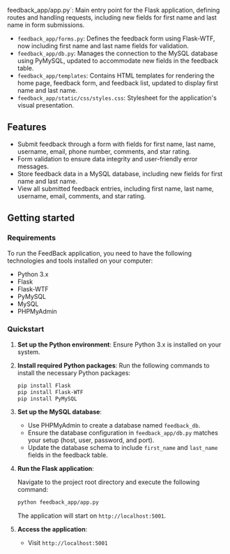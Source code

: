 feedback_app/app.py`: Main entry point for the Flask application, defining routes and handling requests, including new fields for first name and last name in form submissions.
- `feedback_app/forms.py`: Defines the feedback form using Flask-WTF, now including first name and last name fields for validation.
- `feedback_app/db.py`: Manages the connection to the MySQL database using PyMySQL, updated to accommodate new fields in the feedback table.
- `feedback_app/templates`: Contains HTML templates for rendering the home page, feedback form, and feedback list, updated to display first name and last name.
- `feedback_app/static/css/styles.css`: Stylesheet for the application's visual presentation.

## Features

- Submit feedback through a form with fields for first name, last name, username, email, phone number, comments, and star rating.
- Form validation to ensure data integrity and user-friendly error messages.
- Store feedback data in a MySQL database, including new fields for first name and last name.
- View all submitted feedback entries, including first name, last name, username, email, comments, and star rating.

## Getting started

### Requirements

To run the FeedBack application, you need to have the following technologies and tools installed on your computer:

- Python 3.x
- Flask
- Flask-WTF
- PyMySQL
- MySQL
- PHPMyAdmin

### Quickstart

1. **Set up the Python environment**: Ensure Python 3.x is installed on your system.

2. **Install required Python packages**: Run the following commands to install the necessary Python packages:

   ```bash
   pip install Flask
   pip install Flask-WTF
   pip install PyMySQL
   ```

3. **Set up the MySQL database**:

   - Use PHPMyAdmin to create a database named `feedback_db`.
   - Ensure the database configuration in `feedback_app/db.py` matches your setup (host, user, password, and port).
   - Update the database schema to include `first_name` and `last_name` fields in the feedback table.

4. **Run the Flask application**:

   Navigate to the project root directory and execute the following command:

   ```bash
   python feedback_app/app.py
   ```

   The application will start on `http://localhost:5001`.

5. **Access the application**:

   - Visit `http://localhost:5001`